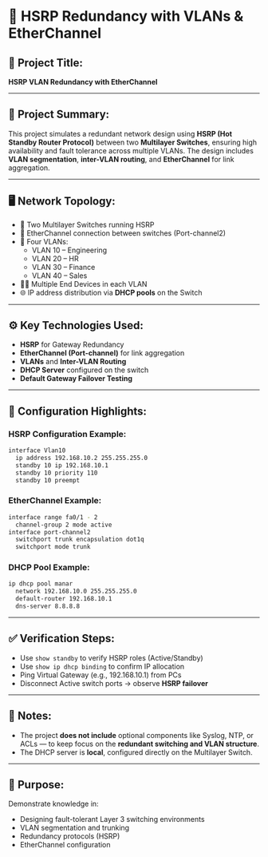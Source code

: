 
# 🧾 HSRP Redundancy with VLANs & EtherChannel

## 📌 Project Title:
**HSRP VLAN Redundancy with EtherChannel**

---

## 🧠 Project Summary:
This project simulates a redundant network design using **HSRP (Hot Standby Router Protocol)** between two **Multilayer Switches**, ensuring high availability and fault tolerance across multiple VLANs. The design includes **VLAN segmentation**, **inter-VLAN routing**, and **EtherChannel** for link aggregation.

---

## 🖥️ Network Topology:
- 🔁 Two Multilayer Switches running HSRP
- 🔄 EtherChannel connection between switches (Port-channel2)
- 🧱 Four VLANs:  
  - VLAN 10 – Engineering  
  - VLAN 20 – HR  
  - VLAN 30 – Finance  
  - VLAN 40 – Sales  
- 🧑‍💻 Multiple End Devices in each VLAN
- 🌐 IP address distribution via **DHCP pools** on the Switch

---

## ⚙️ Key Technologies Used:
- **HSRP** for Gateway Redundancy
- **EtherChannel (Port-channel)** for link aggregation
- **VLANs** and **Inter-VLAN Routing**
- **DHCP Server** configured on the switch
- **Default Gateway Failover Testing**

---

## 🔧 Configuration Highlights:

### HSRP Configuration Example:
```bash
interface Vlan10
  ip address 192.168.10.2 255.255.255.0
  standby 10 ip 192.168.10.1
  standby 10 priority 110
  standby 10 preempt
```

### EtherChannel Example:
```bash
interface range fa0/1 - 2
  channel-group 2 mode active
interface port-channel2
  switchport trunk encapsulation dot1q
  switchport mode trunk
```

### DHCP Pool Example:
```bash
ip dhcp pool manar
  network 192.168.10.0 255.255.255.0
  default-router 192.168.10.1
  dns-server 8.8.8.8
```

---

## ✅ Verification Steps:

- Use `show standby` to verify HSRP roles (Active/Standby)
- Use `show ip dhcp binding` to confirm IP allocation
- Ping Virtual Gateway (e.g., 192.168.10.1) from PCs
- Disconnect Active switch ports → observe **HSRP failover**

---

## 📌 Notes:
- The project **does not include** optional components like Syslog, NTP, or ACLs — to keep focus on the **redundant switching and VLAN structure**.
- The DHCP server is **local**, configured directly on the Multilayer Switch.

---

## 🎯 Purpose:
Demonstrate knowledge in:
- Designing fault-tolerant Layer 3 switching environments
- VLAN segmentation and trunking
- Redundancy protocols (HSRP)
- EtherChannel configuration
